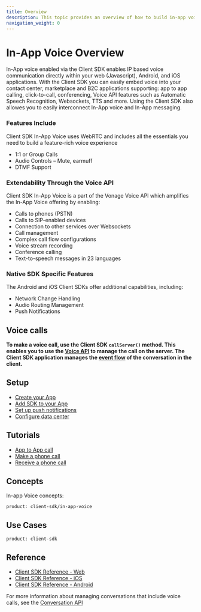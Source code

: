 ```yaml
---
title: Overview
description: This topic provides an overview of how to build in-app voice applications using the Client SDK.
navigation_weight: 0
---
```


# In-App Voice Overview

In-App voice enabled via the Client SDK enables IP based voice communication directly within your web (Javascript), Android, and iOS applications.  With the Client SDK you can easily embed voice into your contact center, marketplace and B2C applications supporting: app to app calling, click-to-call, conferencing, Voice API features such as Automatic Speech Recognition, Websockets, TTS and more. Using the Client SDK also allowes you to easily interconnect In-App voice and In-App messaging.

### Features Include
Client SDK In-App Voice uses WebRTC and includes all the essentials you need to build a feature-rich voice experience

* 1:1 or Group Calls
* Audio Controls – Mute, earmuff
* DTMF Support

### Extendability Through the Voice API
Client SDK In-App Voice is a part of the Vonage Voice API which amplifies the In-App Voice offering by enabling:

* Calls to phones (PSTN)
* Calls to SIP-enabled devices
* Connection to other services over Websockets
* Call management
* Complex call flow configurations
* Voice stream recording
* Conference calling
* Text-to-speech messages in 23 languages

### Native SDK Specific Features
The Android and iOS Client SDKs offer additional capabilities, including:

* Network Change Handling
* Audio Routing Management
* Push Notifications

## Voice calls

**To make a voice call, use the Client SDK `callServer()` method. This enables you to use the [Voice API](/voice/voice-api/overview) to manage the call on the server. The Client SDK application manages the [event flow](/conversation/guides/event-flow) of the conversation in the client.**

## Setup

* [Create your App](/client-sdk/setup/create-your-application)
* [Add SDK to your App](/client-sdk/setup/add-sdk-to-your-app)
* [Set up push notifications](/client-sdk/setup/set-up-push-notifications)
* [Configure data center](/client-sdk/setup/configure-data-center)

## Tutorials

* [App to App call](/client-sdk/tutorials/app-to-app)
* [Make a phone call](/client-sdk/tutorials/app-to-phone)
* [Receive a phone call](/client-sdk/tutorials/phone-to-app)

## Concepts

In-app Voice concepts:

```concept_list
product: client-sdk/in-app-voice
```

## Use Cases

```use_cases
product: client-sdk
```

## Reference

* [Client SDK Reference - Web](/sdk/client-sdk/javascript)
* [Client SDK Reference - iOS](/sdk/client-sdk/ios)
* [Client SDK Reference - Android](/sdk/client-sdk/android)

For more information about managing conversations that include voice calls, see the [Conversation API](/conversation/overview)
